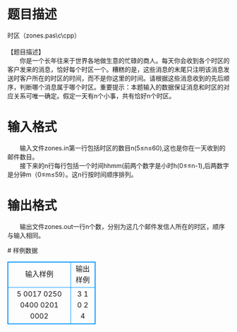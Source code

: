 # 

 
 # 题目描述 
<p>
时区（zones.pas\c\cpp）<br><br>【题目描述】<br>　　你是一个长年往来于世界各地做生意的忙碌的商人。每天你会收到各个时区的客户发来的消息，恰好每个时区一个。糟糕的是，这些消息的末尾只注明该消息发送时客户所在的时区的时间，而不是你这里的时间。请根据这些消息收到的先后顺序，判断哪个消息属于哪个时区。重要提示：本题输入的数据保证消息和时区的对应关系可唯一确定。假定一天有n个小事，共有恰好n个时区。</p> 

 
 # 输入格式 
<p>
　　输入文件zones.in第一行包括时区的数目n(5≤n≤60),这也是你在一天收到的邮件数目。<br>　　接下来的n行每行包括一个时间hhmm(前两个数字是小时h(0≤≤n-1),后两数字是分钟m（0≤m≤59）。这n行按时间顺序排列。<br></p> 

 
 # 输出格式 
<p>
　　输出文件zones.out一行n个数，分别为这几个邮件发信人所在的时区，顺序与输入相同。</p> 
# 样例数据
<style>
        table,table tr th, table tr td { border:1px solid #0094ff; }
        table { width: 200px; min-height: 25px; line-height: 25px; text-align: center; border-collapse: collapse;}   
    </style>
<table>
	<tr>
		<td>输入样例</td>
		<td>输出样例</td>
	</tr>
<tr><td>5
0017
0250
0400
0201
0002
</td><td>3 1 0 2 4</td></tr></table>
